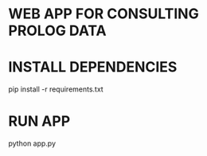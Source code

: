 # WEB APP FOR CONSULTING PROLOG DATA

# INSTALL DEPENDENCIES
pip install -r requirements.txt

# RUN APP
python app.py
